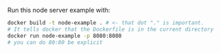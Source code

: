 Run this node server example with:

```sh
docker build -t node-example . # <- that dot "." is important.
# It tells docker that the Dockerfile is in the current directory
docker run node-example -p 8080:8080
# you can do 80:80 be explicit
```

